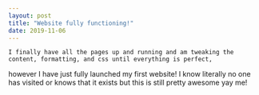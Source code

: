 ```yaml
---
layout: post
title: "Website fully functioning!"
date: 2019-11-06
---
```

    I finally have all the pages up and running and am tweaking the content, formatting, and css until everything is perfect, 
  however I have just fully launched my first website! I know literally no one has visited or knows that it exists but this is still
  pretty awesome yay me!

